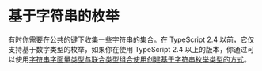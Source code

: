 # 基于字符串的枚举

有时你需要在公共的键下收集一些字符串的集合。在 TypeScript 2.4 以前，它仅支持基于数字类型的枚举，如果你在使用 TypeScript 2.4 以上的版本，你通过可以使用[字符串字面量类型与联合类型组合使用创建基于字符串枚举类型的方式](../typings/literals.md#使用用例)。
